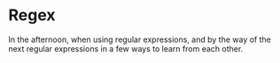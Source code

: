 # Regex
In the afternoon, when using regular expressions, and by the way of the next regular expressions in a few ways to learn from each other.
